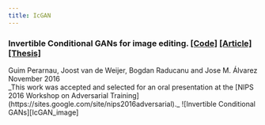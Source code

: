 ```yaml
---
title: IcGAN
---
```


### Invertible Conditional GANs for image editing. [[Code]][IcGAN_code] [[Article]][IcGAN_article] [[Thesis]][IcGAN_thesis]
<div class="authors">Guim Perarnau, Joost van de Weijer, Bogdan Raducanu and Jose M. Álvarez</div>
<div class="date">November 2016</div>
_This work was accepted and selected for an oral presentation at the [NIPS 2016 Workshop on Adversarial Training](https://sites.google.com/site/nips2016adversarial)._
![Invertible Conditional GANs][IcGAN_image]


[IcGAN_code]: https://github.com/Guim3/IcGAN
[IcGAN_article]: https://arxiv.org/abs/1611.06355
[IcGAN_thesis]: https://drive.google.com/file/d/0B48XS5sLi1OlRkRIbkZWUmdoQmM/view
[IcGAN_image]: https://raw.githubusercontent.com/Guim3/IcGAN/master/images/celeba_samples.png "Samples generated by the IcGAN"

